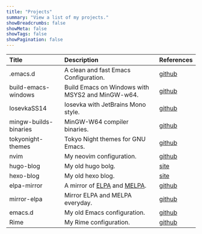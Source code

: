 ```yaml
---
title: "Projects"
summary: "View a list of my projects."
showBreadcrumbs: false
showMeta: false
showTags: false
showPagination: false
---
```


| Title                 | Description                                      | References                                                   |
|:----------------------|:-------------------------------------------------|:-------------------------------------------------------------|
| .emacs.d              | A clean and fast Emacs Configuration.            | [github](https://github.com/xuchengpeng/.emacs.d)            |
| build-emacs-windows   | Build Emacs on Windows with MSYS2 and MinGW-w64. | [github](https://github.com/xuchengpeng/build-emacs-windows) |
| IosevkaSS14           | Iosevka with JetBrains Mono style.               | [github](https://github.com/xuchengpeng/IosevkaSS14)         |
| mingw-builds-binaries | MinGW-W64 compiler binaries.                   | [github](https://github.com/xuchengpeng/mingw-builds-binaries) |
| tokyonight-themes     | Tokyo Night themes for GNU Emacs.                | [github](https://github.com/xuchengpeng/tokyonight-themes)   |
| nvim                  | My neovim configuration.                         | [github](https://github.com/xuchengpeng/nvim)                |
| hugo-blog             | My old hugo bolg.                                | [site](https://xuchengpeng.github.io/hugo-blog/)             |
| hexo-blog             | My old hexo blog.                                | [site](https://xuchengpeng.github.io/hexo-blog)              |
| elpa-mirror | A mirror of [ELPA](https://elpa.gnu.org/) and [MELPA](https://melpa.org/).  | [github](https://github.com/xuchengpeng/elpa-mirror) |
| mirror-elpa           | Mirror ELPA and MELPA everyday.                  | [github](https://github.com/xuchengpeng/mirror-elpa)         |
| emacs.d               | My old Emacs configuration.                      | [github](https://github.com/xuchengpeng/emacs.d)             |
| Rime                  | My Rime configuration.                           | [github](https://github.com/xuchengpeng/Rime)                |
